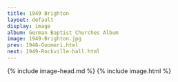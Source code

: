 ```yaml
---
title: 1949 Brighton
layout: default
display: image
album: German Baptist Churches Album
image: 1949-Brighton.jpg
prev: 1948-Goomeri.html
next: 1949-Rockville-hall.html
---
```

{% include image-head.md %}
{% include image.html %}